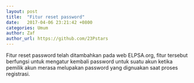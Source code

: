 ```yaml
---
layout: post
title:  "Fitur reset password"
date:   2017-04-06 23:21:42 +0800
categories: Umum
author: Zaf
author_url: https://github.com/23Pstars
---
```


Fitur reset password telah ditambahkan pada web ELPSA.org, fitur tersebut berfungsi untuk mengatur kembali password untuk suatu akun ketika pemilik akun merasa melupakan password yang dignuakan saat proses registrasi.